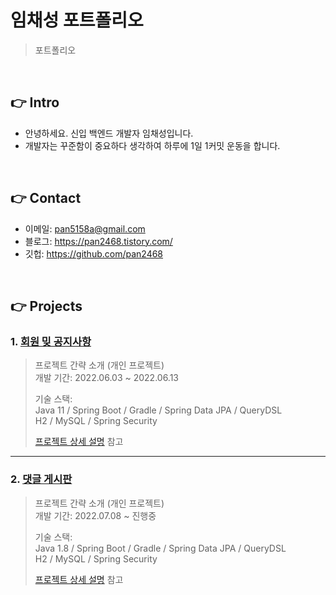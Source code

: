 # 임채성 포트폴리오
>포트폴리오

</br>

## 👉 Intro
+ 안녕하세요. 신입 백엔드 개발자 임채성입니다.
+ 개발자는 꾸준함이 중요하다 생각하여 하루에 1일 1커밋 운동을 합니다.

</br>

## 👉 Contact
- 이메일: pan5158a@gmail.com
- 블로그: https://pan2468.tistory.com/
- 깃헙: https://github.com/pan2468

</br>

## 👉 Projects

### 1. [회원 밎 공지사항]()
>프로젝트 간략 소개  (개인 프로젝트)  
>개발 기간: 2022.06.03 ~ 2022.06.13  
>  
>기술 스택:  
>Java 11 / Spring Boot / Gradle / Spring Data JPA / QueryDSL  
>H2 / MySQL / Spring Security  
>  
>[프로젝트 상세 설명](https://github.com/pan2468/food) 참고

---
### 2. [댓글 게시판]()
>프로젝트 간략 소개  (개인 프로젝트)  
>개발 기간: 2022.07.08 ~ 진행중  
>  
>기술 스택:  
>Java 1.8 / Spring Boot / Gradle / Spring Data JPA / QueryDSL  
>H2 / MySQL / Spring Security  
>  
>[프로젝트 상세 설명](https://github.com/pan2468/comment_board) 참고
